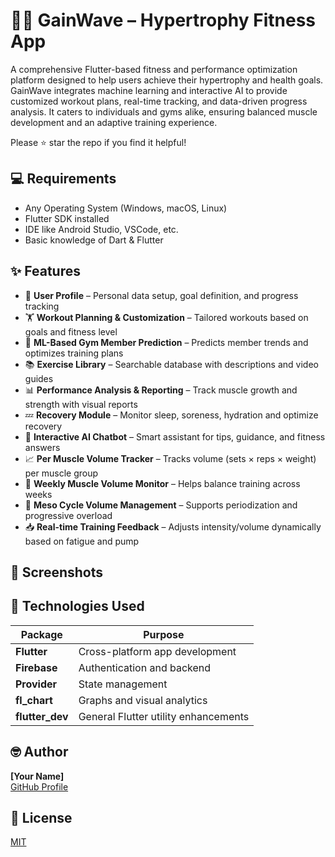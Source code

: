 # 🏋️‍♂️ GainWave – Hypertrophy Fitness App

A comprehensive Flutter-based fitness and performance optimization platform designed to help users achieve their hypertrophy and health goals. GainWave integrates machine learning and interactive AI to provide customized workout plans, real-time tracking, and data-driven progress analysis. It caters to individuals and gyms alike, ensuring balanced muscle development and an adaptive training experience.

Please ⭐ star the repo if you find it helpful!

## 💻 Requirements

- Any Operating System (Windows, macOS, Linux)
- Flutter SDK installed
- IDE like Android Studio, VSCode, etc.
- Basic knowledge of Dart & Flutter

## ✨ Features

- 🧍 **User Profile** – Personal data setup, goal definition, and progress tracking  
- 🏋️ **Workout Planning & Customization** – Tailored workouts based on goals and fitness level  
- 🤖 **ML-Based Gym Member Prediction** – Predicts member trends and optimizes training plans  
- 📚 **Exercise Library** – Searchable database with descriptions and video guides  
- 📊 **Performance Analysis & Reporting** – Track muscle growth and strength with visual reports  
- 💤 **Recovery Module** – Monitor sleep, soreness, hydration and optimize recovery  
- 💬 **Interactive AI Chatbot** – Smart assistant for tips, guidance, and fitness answers  
- 📈 **Per Muscle Volume Tracker** – Tracks volume (sets × reps × weight) per muscle group  
- 📅 **Weekly Muscle Volume Monitor** – Helps balance training across weeks  
- 🔁 **Meso Cycle Volume Management** – Supports periodization and progressive overload  
- 📥 **Real-time Training Feedback** – Adjusts intensity/volume dynamically based on fatigue and pump

## 📸 Screenshots

<!-- Add your screenshots to the /ss folder and use this layout -->

<!-- 
| App UI |
|--------|
| <img src="ss/1.png" width="300"> |
| <img src="ss/2.png" width="300"> |
| <img src="ss/3.png" width="300"> |
-->

## 🔌 Technologies Used

| Package                              | Purpose                                  |
|--------------------------------------|------------------------------------------|
| **Flutter**                          | Cross-platform app development           |
| **Firebase**                         | Authentication and backend               |
| **Provider**                         | State management                         |
| **fl_chart**                         | Graphs and visual analytics              |
| **flutter_dev**                      | General Flutter utility enhancements     |

## 🤓 Author

**[Your Name]**  
[GitHub Profile](https://github.com/your-username)

## 🔖 License

[MIT](LICENSE)

